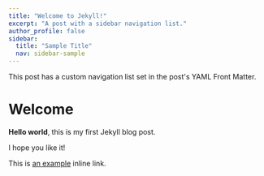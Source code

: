 ```yaml
---
title: "Welcome to Jekyll!"
excerpt: "A post with a sidebar navigation list."
author_profile: false
sidebar:
  title: "Sample Title"
  nav: sidebar-sample
---
```


This post has a custom navigation list set in the post's YAML Front Matter.

# Welcome

**Hello world**, this is my first Jekyll blog post.

I hope you like it!

This is [an example](http://www.google.com/ "Title") inline link.
